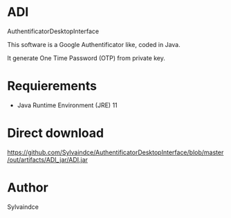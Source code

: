 # ADI
AuthentificatorDesktopInterface

This software is a Google Authentificator like, coded in Java.

It generate One Time Password (OTP) from private key.

# Requierements
- Java Runtime Environment (JRE) 11

# Direct download
https://github.com/Sylvaindce/AuthentificatorDesktopInterface/blob/master/out/artifacts/ADI_jar/ADI.jar

# Author
Sylvaindce
